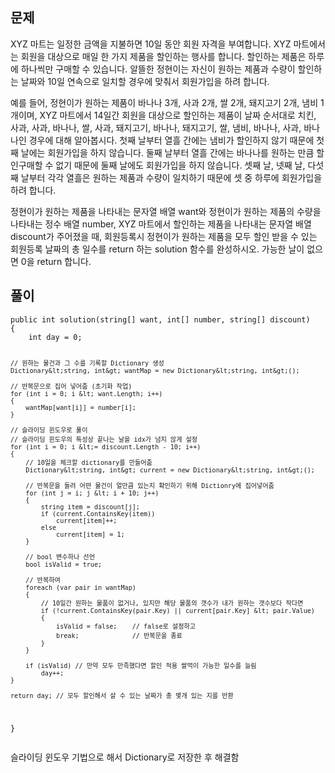 <h2 id="문제">문제</h2>
<p>XYZ 마트는 일정한 금액을 지불하면 10일 동안 회원 자격을 부여합니다. XYZ 마트에서는 회원을 대상으로 매일 한 가지 제품을 할인하는 행사를 합니다. 할인하는 제품은 하루에 하나씩만 구매할 수 있습니다. 알뜰한 정현이는 자신이 원하는 제품과 수량이 할인하는 날짜와 10일 연속으로 일치할 경우에 맞춰서 회원가입을 하려 합니다.</p>
<p>예를 들어, 정현이가 원하는 제품이 바나나 3개, 사과 2개, 쌀 2개, 돼지고기 2개, 냄비 1개이며, XYZ 마트에서 14일간 회원을 대상으로 할인하는 제품이 날짜 순서대로 치킨, 사과, 사과, 바나나, 쌀, 사과, 돼지고기, 바나나, 돼지고기, 쌀, 냄비, 바나나, 사과, 바나나인 경우에 대해 알아봅시다. 첫째 날부터 열흘 간에는 냄비가 할인하지 않기 때문에 첫째 날에는 회원가입을 하지 않습니다. 둘째 날부터 열흘 간에는 바나나를 원하는 만큼 할인구매할 수 없기 때문에 둘째 날에도 회원가입을 하지 않습니다. 셋째 날, 넷째 날, 다섯째 날부터 각각 열흘은 원하는 제품과 수량이 일치하기 때문에 셋 중 하루에 회원가입을 하려 합니다.</p>
<p>정현이가 원하는 제품을 나타내는 문자열 배열 want와 정현이가 원하는 제품의 수량을 나타내는 정수 배열 number, XYZ 마트에서 할인하는 제품을 나타내는 문자열 배열 discount가 주어졌을 때, 회원등록시 정현이가 원하는 제품을 모두 할인 받을 수 있는 회원등록 날짜의 총 일수를 return 하는 solution 함수를 완성하시오. 가능한 날이 없으면 0을 return 합니다.</p>
<h2 id="풀이">풀이</h2>
<pre><code class="language-cs">public int solution(string[] want, int[] number, string[] discount)
{
    int day = 0;

    // 원하는 물건과 그 수를 기록할 Dictionary 생성
    Dictionary&lt;string, int&gt; wantMap = new Dictionary&lt;string, int&gt;();

    // 반복문으로 집어 넣어줌 (초기화 작업)
    for (int i = 0; i &lt; want.Length; i++)
    {
        wantMap[want[i]] = number[i];
    }

    // 슬라이딩 윈도우로 풀이
    // 슬라이딩 윈도우의 특성상 끝나는 날을 idx가 넘지 않게 설정
    for (int i = 0; i &lt;= discount.Length - 10; i++) 
    {
        // 10일을 체크할 dictionary를 만들어줌
        Dictionary&lt;string, int&gt; current = new Dictionary&lt;string, int&gt;();

        // 반복문을 돌려 어떤 물건이 얼만큼 있는지 확인하기 위해 Dictionry에 집어넣어줌
        for (int j = i; j &lt; i + 10; j++)
        {
            string item = discount[j];
            if (current.ContainsKey(item))
                current[item]++;
            else
                current[item] = 1;
        }

        // bool 변수하나 선언
        bool isValid = true;

        // 반복하여
        foreach (var pair in wantMap)
        {
            // 10일간 원하는 물품이 없거나, 있지만 해당 물품의 갯수가 내가 원하는 갯수보다 작다면
            if (!current.ContainsKey(pair.Key) || current[pair.Key] &lt; pair.Value)
            {
                isValid = false;    // false로 설정하고 
                break;              // 반복문을 종료
            }
        }

        if (isValid) // 만약 모두 만족했다면 할인 적용 쌀먹이 가능한 일수를 늘림
            day++;
    }

    return day; // 모두 할인해서 살 수 있는 날짜가 총 몇개 있는 지를 반환
}</code></pre>
<p>슬라이딩 윈도우 기법으로 해서 Dictionary로 저장한 후 해결함</p>